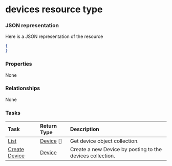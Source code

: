 # devices resource type



### JSON representation

Here is a JSON representation of the resource

<!-- {
  "blockType": "resource",
  "optionalProperties": [

  ],
  "@odata.type": "microsoft.graph.devices"
}-->

```json
{
}

```
### Properties
None

### Relationships
None


### Tasks

| Task		   | Return Type	|Description|
|:---------------|:--------|:----------|
|[List](../api/device_list.md) | [Device](device.md) [] |Get device object collection. |
|[Create Device](../api/device_post_devices.md) |[Device](device.md)| Create a new Device by posting to the devices collection.|

<!-- uuid: 5ca4614c-1208-4a3b-bb09-3dfd3cd043e3
2015-10-19 10:04:31 UTC -->
<!-- {
  "type": "#page.annotation",
  "description": "devices resource",
  "keywords": "",
  "section": "documentation",
  "tocPath": ""
}-->